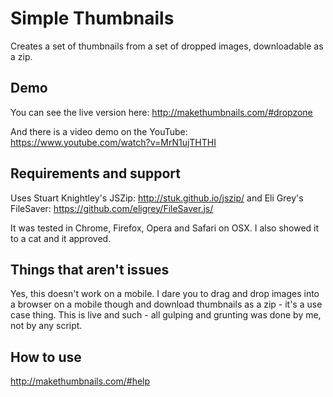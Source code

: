 # Simple Thumbnails

Creates a set of thumbnails from a set of dropped images, downloadable as a zip.

## Demo

You can see the live version here: http://makethumbnails.com/#dropzone

And there is a video demo on the YouTube: https://www.youtube.com/watch?v=MrN1ujTHTHI

## Requirements and support

Uses Stuart Knightley's JSZip: http://stuk.github.io/jszip/
and Eli Grey's FileSaver: https://github.com/eligrey/FileSaver.js/

It was tested in Chrome, Firefox, Opera and Safari on OSX. I also showed it to a cat and it approved.

## Things that aren't issues

Yes, this doesn't work on a mobile. I dare you to drag and drop images into a browser on a mobile though and download thumbnails as a zip - it's a use case thing.
This is live and such - all gulping and grunting was done by me, not by any script.

## How to use

http://makethumbnails.com/#help
